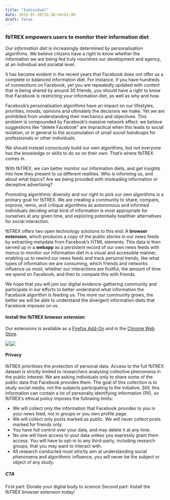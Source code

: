 ```yaml
---
title: "Individual"
date: 2019-01-30T15:30:49+01:00
draft: false
---
```


### fbTREX empowers users to monitor their information diet


Our *information diet* is increasingly determined by personalisation algorithms. We believe citizens have a right to know whether the information we are being fed truly nourishes our development and agency, at an individual and societal level.

It has become evident in the recent years that Facebook does not offer us a complete or balanced information diet. For instance, if you have hundreds of connections on Facebook, yet you are repeatedly updated with content that is being shared by around 30 friends, you should have a right to know that Facebook is restricting your information diet, as well as why and how.

Facebook’s personalisation algorithms have an impact on our lifestyles, priorities, moods, opinions and ultimately the decisions we make. Yet we are prohibited from understanding their mechanics and objectives. This problem is compounded by Facebook’s massive network effect: we believe suggestions like “delete Facebook” are impractical when this leads to social isolation, or in general to the accumulation of small *social handicaps* for professionals or other individuals.

We should instead consciously build our own algorithms, but not everyone has the knowledge or skills to do so on their own. That’s where fbTREX comes in.

With fbTREX, we can better monitor our information diets, and get insights into how they present to us different realities. Who is informing us, and about what topics? Are we being provided with misleading information or deceptive advertising?

Promoting algorithmic diversity and our right to pick our own algorithms is a primary goal for fbTREX. We are creating a community to share, compare, improve, remix, and critique algorithms as autonomous and informed individuals deciding what kind of information is most appropriate for ourselves at any given time, and exploring potentially healthier alternatives for social interaction.

fbTREX offers two open technology solutions to this end: A **browser extension**, which produces a copy of the public stories in our news feeds by extracting metadata from Facebook’s HTML elements. This data is then served up in a **webapp** as a persistent record of our own news feeds with menus to monitor our information diet in a visual and accessible manner, enabling us to rewind our news feeds and track personal trends, like what types of information we are consuming, which friends and networks influence us most, whether our interactions are fruitful, the amount of time we spend on Facebook, and then to compare this with friends.

We hope that you will join our digital evidence-gathering community and participate in our efforts to better understand what information the Facebook algorithm is feeding us. The more our community grows, the better we will be able to understand the divergent information diets that Facebook imposes on us.

#### Install the fbTREX browser extension
Our extensions is available as a [Firefox Add-On](https://addons.mozilla.org/en-US/firefox/addon/facebook-tracking-exposed/) and in the [Chrome Web Store](https://chrome.google.com/webstore/detail/facebooktrackingexposed/fnknflppefckhjhecbfigfhlcbmcnmmi).

<a target="_blank" href="https://addons.mozilla.org/en-US/firefox/addon/facebook-tracking-exposed/"><img src="https://facebook.tracking.exposed/images/AMO-button_1.png"></a><a target="_blank" href="https://chrome.google.com/webstore/detail/facebooktrackingexposed/fnknflppefckhjhecbfigfhlcbmcnmmi"><img src="https://facebook.tracking.exposed/images/ChromeWebStore_Badge_v2_206x58.png"></a>


#### Privacy

fbTREX prioritises the protection of personal data. Access to the full fbTREX dataset is strictly limited to researchers analysing collective phenomena in the public interest. We are asking individuals only to share some of the public data that Facebook provides them. The goal of this collection is to study social media, not the subjects participating to the initiative. Still, this information can contain a lot of personally identifying information (PII), so fbTREX’s ethical policy imposes the following limits:
* We will collect only the information that Facebook provides to you in your news feed, not in groups or you own profile page.
* We will collect only posts marked as public. We will never collect posts marked for friends only.
* You have full control over your data, and may delete it at any time.
* No one will have access to your data unless you expressly grant them access. You will have to opt-in to any third-party, including research groups, that you may want to interact with.
* All research conducted must strictly aim at understanding social phenomena and algorithmic influence, you will never be the subject or object of any study.

##### CTA

First part: Donate your digital body to science
Second part: Install the fbTREX browser extension today!
